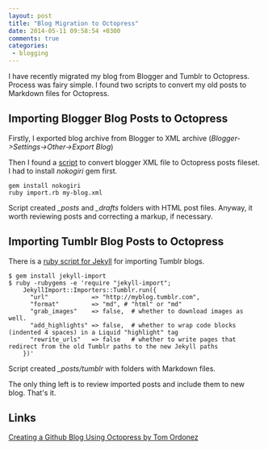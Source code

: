 ```yaml
---
layout: post
title: "Blog Migration to Octopress"
date: 2014-05-11 09:58:54 +0300
comments: true
categories:
 - blogging
---
```

I have recently migrated my blog from Blogger and Tumblr to Octopress.
Process was fairy simple. I found two scripts to convert my old posts to Markdown files for Octopress.

<!-- more -->
## Importing Blogger Blog Posts to Octopress

Firstly, I exported blog archive from Blogger to XML archive (_Blogger->Settings->Other->Export Blog_)

Then I found a [script][blogger-import] to convert blogger XML file to Octopress posts fileset. I had to install _nokogiri_ gem first.

    gem install nokogiri
    ruby import.rb my-blog.xml

Script created _\_posts_ and _\_drafts_ folders with HTML post files. Anyway, it worth reviewing posts and correcting a markup, if necessary.

## Importing Tumblr Blog Posts to Octopress

There is a [ruby script for Jekyll][tumblr-import] for importing Tumblr blogs.

    $ gem install jekyll-import
    $ ruby -rubygems -e 'require "jekyll-import";
        JekyllImport::Importers::Tumblr.run({
          "url"            => "http://myblog.tumblr.com",
          "format"         => "md", # "html" or "md"
          "grab_images"    => false,  # whether to download images as well.
          "add_highlights" => false,  # whether to wrap code blocks (indented 4 spaces) in a Liquid "highlight" tag
          "rewrite_urls"   => false   # whether to write pages that redirect from the old Tumblr paths to the new Jekyll paths
        })'

Script created _\_posts/tumblr_ with folders with Markdown files.

The only thing left is to review imported posts and include them to new blog.
That's it.

## Links
  [Creating a Github Blog Using Octopress by Tom Ordonez](http://www.tomordonez.com/blog/2012/06/04/creating-a-github-blog-using-octopress/)

  [blogger-import]: https://gist.github.com/juniorz/1564581 "Import a blogger archive to jekyll (octopress version)"
  [tumblr-import]: http://import.jekyllrb.com/docs/tumblr/ "Jekyll importer for Tumblr"
